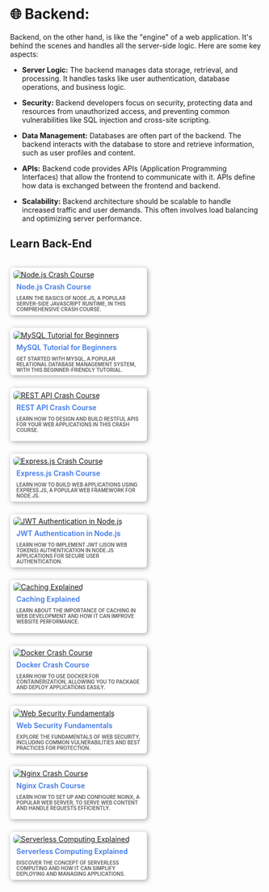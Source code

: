 <style>
    .card {
        width: 260px;
        background: white; 
        padding: .4em;
        border-radius: 6px;
        box-shadow: 2px 2px 10px rgba(0, 0, 0, 0.356);
        cursor: pointer;
        transition: .3s;
    }
 
    .card:hover {
        transform: translateY(-10px);
        box-shadow: 2px 12px 20px rgba(0, 0, 0, 0.226);
 
    }

    img {
        border-radius: 6px;
    }

    .card-image {
        overflow: hidden;
        width: 100%;
        height: 100%;
        border-radius: 6px 6px 0 0;
    }

    .description {
        text-transform: uppercase;
        font-size: 0.7em;
        font-weight: 600;
        padding: 2px 7px 0;
        color: rgb(88, 87, 87);
    }

    .heading {
        font-weight: 600;
        color: rgb(63, 121, 230);
        padding: 7px;
    }

    .heading:hover {
        cursor: pointer;
    }
    .text-description{
        width: 500px;
        font-size: 5px;
    }
    .course-container {
        position:relative;
        max-width:900px;
        display: flex;
        flex-wrap: wrap;
        justify-content: left;
        align-items: center;
        gap: 25px;
    }
    .course-container .course {
        max-width: 100%;
        height: auto;
        align-self: flex-start; 
    }

</style>
# 🌐 Backend:

Backend, on the other hand, is like the "engine" of a web application. It's behind the scenes and handles all the server-side logic. Here are some key aspects:

- **Server Logic:** The backend manages data storage, retrieval, and processing. It handles tasks like user authentication, database operations, and business logic.

- **Security:** Backend developers focus on security, protecting data and resources from unauthorized access, and preventing common vulnerabilities like SQL injection and cross-site scripting. 
 
- **Data Management:** Databases are often part of the backend. The backend interacts with the database to store and retrieve information, such as user profiles and content.

- **APIs:** Backend code provides APIs (Application Programming Interfaces) that allow the frontend to communicate with it. APIs define how data is exchanged between the frontend and backend.

- **Scalability:** Backend architecture should be scalable to handle increased traffic and user demands. This often involves load balancing and optimizing server performance.

## Learn Back-End

<br>
<div class="course-container">

<div class="course">
    <div class="card">
        <div class="card-image">
            <a target="_blank" href="https://www.youtube.com/watch?v=fBNz5xF-Kx4">
                <img src="https://i.ytimg.com/vi/fBNz5xF-Kx4/maxresdefault.jpg" alt="Node.js Crash Course">
            </a>
        </div>
        <div class="heading">Node.js Crash Course</div>
        <div class="description">Learn the basics of Node.js, a popular server-side JavaScript runtime, in this comprehensive crash course.</div>
    </div>
</div>

<div class="course">
    <div class="card">
        <div class="card-image">
            <a target="_blank" href="https://www.youtube.com/watch?v=HXV3zeQKqGY">
                <img src="https://i.ytimg.com/vi/HXV3zeQKqGY/maxresdefault.jpg" alt="MySQL Tutorial for Beginners">
            </a>
        </div>
        <div class="heading">MySQL Tutorial for Beginners</div>
        <div class="description">Get started with MySQL, a popular relational database management system, with this beginner-friendly tutorial.</div>
    </div>
</div>

<div class="course">
    <div class="card">
        <div class="card-image">
            <a target="_blank" href="https://www.youtube.com/watch?v=SLwpqD8n3d0">
                <img src="https://i.ytimg.com/vi/SLwpqD8n3d0/maxresdefault.jpg" alt="REST API Crash Course">
            </a>
        </div>
        <div class="heading">REST API Crash Course</div>
        <div class="description">Learn how to design and build RESTful APIs for your web applications in this crash course.<br>&nbsp;</div>
    </div>
</div>

<div class="course">
    <div class="card">
        <div class="card-image">
            <a target="_blank" href="https://www.youtube.com/watch?v=L72fhGm1tfE">
                <img src="https://i.ytimg.com/vi/L72fhGm1tfE/maxresdefault.jpg" alt="Express.js Crash Course">
            </a>
        </div>
        <div class="heading">Express.js Crash Course</div>
        <div class="description">Learn how to build web applications using Express.js, a popular web framework for Node.js.</div>
    </div>
</div>

<div class="course">
    <div class="card">
        <div class="card-image">
            <a target="_blank" href="https://www.youtube.com/watch?v=mbsmsi7l3r4">
                <img src="https://i.ytimg.com/vi/mbsmsi7l3r4/maxresdefault.jpg" alt="JWT Authentication in Node.js">
            </a>
        </div>
        <div class="heading">JWT Authentication in Node.js</div>
        <div class="description">Learn how to implement JWT (JSON Web Tokens) authentication in Node.js applications for secure user authentication.</div>
    </div>
</div>

<div class="course">
    <div class="card">
        <div class="card-image">
            <a target="_blank" href="https://www.youtube.com/watch?v=8ZtInClXe1Q">
                <img src="https://i.ytimg.com/vi/8ZtInClXe1Q/maxresdefault.jpg" alt="Caching Explained">
            </a>
        </div>
        <div class="heading">Caching Explained</div>
        <div class="description">Learn about the importance of caching in web development and how it can improve website performance.<br>&nbsp;</div>
    </div>
</div>

<div class="course">
    <div class="card">
        <div class="card-image">
            <a target="_blank" href="https://www.youtube.com/watch?v=fqMOX6JJhGo">
                <img src="https://i.ytimg.com/vi/fqMOX6JJhGo/maxresdefault.jpg" alt="Docker Crash Course">
            </a>
        </div>
        <div class="heading">Docker Crash Course</div>
        <div class="description">Learn how to use Docker for containerization, allowing you to package and deploy applications easily.</div>
    </div>
</div>

<div class="course">
    <div class="card">
        <div class="card-image">
            <a target="_blank" href="https://www.youtube.com/watch?v=-7OX58nHPb8&pp=ygUZV2ViIFNlY3VyaXR5IEZ1bmRhbWVudGFscw%3D%3D">
                <img src="https://i.ytimg.com/vi/-7OX58nHPb8/hq720.jpg?sqp=-oaymwEpCOgCEMoBSFryq4qpAxsIARUAAIhCGAHYAQHiAQwIGhACGAYgATgBQAE=&rs=AOn4CLCqlrJIi6UmW15DRtsnamEOAgy2xA" alt="Web Security Fundamentals">
            </a>
        </div>
        <div class="heading">Web Security Fundamentals</div>
        <div class="description">Explore the fundamentals of web security, including common vulnerabilities and best practices for protection.</div>
    </div>
</div>

<div class="course">
    <div class="card">
        <div class="card-image">
            <a target="_blank" href="https://www.youtube.com/watch?v=FziEhnIpln4&pp=ygUSTmdpbnggQ3Jhc2ggQ291cnNl">
                <img src="https://i.ytimg.com/vi/FziEhnIpln4/hqdefault.jpg?sqp=-oaymwEpCOADEI4CSFryq4qpAxsIARUAAIhCGAHYAQHiAQwIGhACGAYgATgBQAE=&rs=AOn4CLCbghhZ0Cf6b8TpXid5xLGXyu0aGg" alt="Nginx Crash Course">
            </a>
        </div>
        <div class="heading">Nginx Crash Course</div>
        <div class="description">Learn how to set up and configure Nginx, a popular web server, to serve web content and handle requests efficiently.<br>&nbsp;</div>
    </div>
</div>

<div class="course">
    <div class="card">
        <div class="card-image">
            <a target="_blank" href="https://www.youtube.com/watch?v=ifIOniYn5VI&pp=ygUeU2VydmVybGVzcyBDb21wdXRpbmcgRXhwbGFpbmVk">
                <img src="https://i.ytimg.com/vi/ifIOniYn5VI/hq720.jpg?sqp=-oaymwEpCOgCEMoBSFryq4qpAxsIARUAAIhCGAHYAQHiAQwIGhACGAYgATgBQAE=&rs=AOn4CLDhOCjLRE5ohwQ6uf8XN1Nhg1axNQ" alt="Serverless Computing Explained">
            </a>
        </div>
        <div class="heading">Serverless Computing Explained</div>
        <div class="description">Discover the concept of serverless computing and how it can simplify deploying and managing applications.</div>
    </div>
</div>


<!-- 
<div class="course">
    <div class="card">
        <div class="card-image">
                <a target="_blank" href="">
                <img src="" alt="">
                </a>
            </div>
            <div class="heading"></div>
            <div class="description"></div>
        </div>
</div> -->

</div>